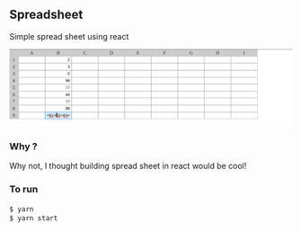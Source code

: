 ## Spreadsheet

Simple spread sheet using react

![screenshot](./screenshot.png)

### Why ?

Why not, I thought building spread sheet in react would be cool!

### To run

```
$ yarn
$ yarn start
```
